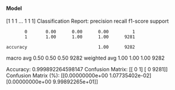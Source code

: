 #### Model
[1 1 1 ... 1 1 1]
Classification Report:
              precision    recall  f1-score   support

           0       0.00      0.00      0.00         1
           1       1.00      1.00      1.00      9281

    accuracy                           1.00      9282
   macro avg       0.50      0.50      0.50      9282
weighted avg       1.00      1.00      1.00      9282

Accuracy: 0.999892264598147
Confusion Matrix:
[[   0    1]
 [   0 9281]]
Confusion Matrix (%):
[[0.00000000e+00 1.07735402e-02]
 [0.00000000e+00 9.99892265e+01]]
